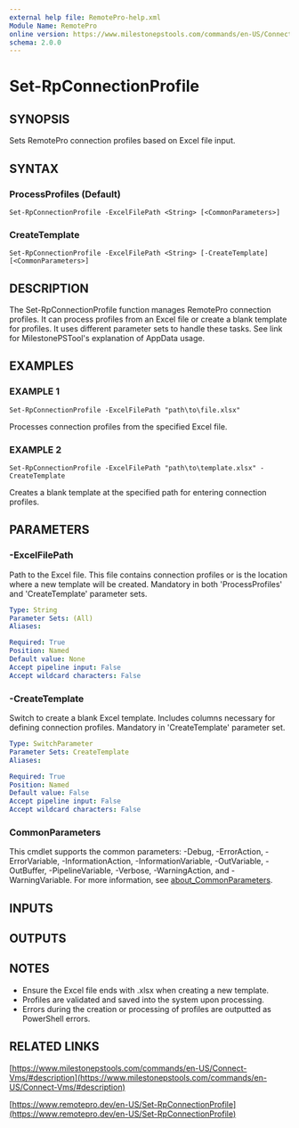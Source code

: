 ```yaml
---
external help file: RemotePro-help.xml
Module Name: RemotePro
online version: https://www.milestonepstools.com/commands/en-US/Connect-Vms/#description
schema: 2.0.0
---
```


# Set-RpConnectionProfile

## SYNOPSIS
Sets RemotePro connection profiles based on Excel file input.

## SYNTAX

### ProcessProfiles (Default)
```
Set-RpConnectionProfile -ExcelFilePath <String> [<CommonParameters>]
```

### CreateTemplate
```
Set-RpConnectionProfile -ExcelFilePath <String> [-CreateTemplate] [<CommonParameters>]
```

## DESCRIPTION
The Set-RpConnectionProfile function manages RemotePro connection profiles.
It can process profiles from an Excel file or create a blank template for
profiles.
It uses different parameter sets to handle these tasks.
See link for MilestonePSTool's explanation of AppData usage.

## EXAMPLES

### EXAMPLE 1
```
Set-RpConnectionProfile -ExcelFilePath "path\to\file.xlsx"
```

Processes connection profiles from the specified Excel file.

### EXAMPLE 2
```
Set-RpConnectionProfile -ExcelFilePath "path\to\template.xlsx" -CreateTemplate
```

Creates a blank template at the specified path for entering connection
profiles.

## PARAMETERS

### -ExcelFilePath
Path to the Excel file.
This file contains connection profiles or is the
location where a new template will be created.
Mandatory in both
'ProcessProfiles' and 'CreateTemplate' parameter sets.

```yaml
Type: String
Parameter Sets: (All)
Aliases:

Required: True
Position: Named
Default value: None
Accept pipeline input: False
Accept wildcard characters: False
```

### -CreateTemplate
Switch to create a blank Excel template.
Includes columns necessary for
defining connection profiles.
Mandatory in 'CreateTemplate' parameter set.

```yaml
Type: SwitchParameter
Parameter Sets: CreateTemplate
Aliases:

Required: True
Position: Named
Default value: False
Accept pipeline input: False
Accept wildcard characters: False
```

### CommonParameters
This cmdlet supports the common parameters: -Debug, -ErrorAction, -ErrorVariable, -InformationAction, -InformationVariable, -OutVariable, -OutBuffer, -PipelineVariable, -Verbose, -WarningAction, and -WarningVariable. For more information, see [about_CommonParameters](http://go.microsoft.com/fwlink/?LinkID=113216).

## INPUTS

## OUTPUTS

## NOTES
- Ensure the Excel file ends with .xlsx when creating a new template.
- Profiles are validated and saved into the system upon processing.
- Errors during the creation or processing of profiles are outputted as
PowerShell errors.

## RELATED LINKS

[https://www.milestonepstools.com/commands/en-US/Connect-Vms/#description](https://www.milestonepstools.com/commands/en-US/Connect-Vms/#description)

[https://www.remotepro.dev/en-US/Set-RpConnectionProfile](https://www.remotepro.dev/en-US/Set-RpConnectionProfile)

